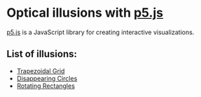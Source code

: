 # Optical illusions with [p5.js](https://p5js.org/)

[p5.js](https://p5js.org/) is a JavaScript library for creating interactive visualizations.

## List of illusions:

- [Trapezoidal Grid](/trapezoidal-grid/)
- [Disappearing Circles](/disappearing-circles/)
- [Rotating Rectangles](/rotating-rectangles/)
